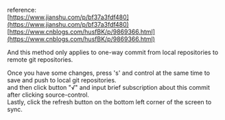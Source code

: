 reference:  
[https://www.jianshu.com/p/bf37a3fdf480](https://www.jianshu.com/p/bf37a3fdf480)  
[https://www.cnblogs.com/husfBK/p/9869366.html](https://www.cnblogs.com/husfBK/p/9869366.html)

And this method only applies to one-way commit from local repositories to remote git repositories.

Once you have some changes, press 's' and control at the same time to save and push to local git repositories.  
and then click button "√" and input brief subscription about this commit after clicking source-control.  
Lastly, click the refresh button on the bottom left corner of the screen to sync.